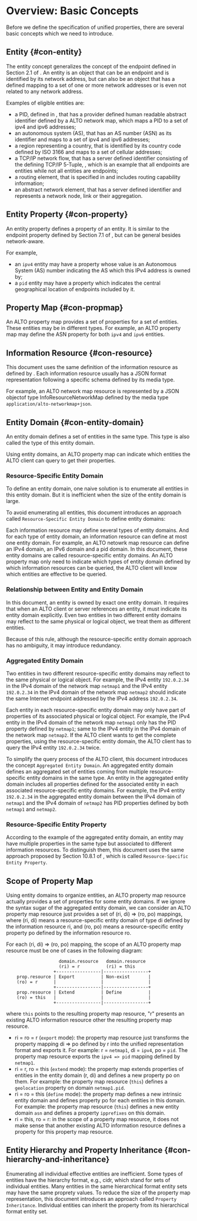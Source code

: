 # Overview: Basic Concepts

Before we define the specification of unified properties, there are several basic concepts which we need to introduce.

<!-- Entity -> Property -> Resource -> Entity Domain -> Aggreated Entity Domain -->

## Entity {#con-entity}

<!-- FIXME:
This section introduces a new concept and deserves more explanations before
diving in the technical "how to handle".
For instance:
- what kind of object other than an addressable ALTO endpoint is eligible to be
  an ALTO entity?
- an entity must be related to network address(es) e.g. entity such as PID, ASN
  nb, Country code have a defined mapping to IP or cellular addresses.
-->

The entity concept generalizes the concept of the endpoint defined in Section
2.1 of [](#RFC7285). An entity is an object that can be an endpoint and is
identified by its network address, but can also be an object that has a defined
mapping to a set of one or more network addresses or is even not related to any
network address.

<!-- Examples of entities -->

Examples of eligible entities are:

- a PID, defined in [](#RFC7285), that has a provider defined human readable
  abstract identifier defined by a ALTO network map, which maps a PID to a set
  of ipv4 and ipv6 addresses;
- an autonomous system (AS), that has an AS number (ASN) as its identifier
  and maps to a set of ipv4 and ipv6 addresses;
- a region representing a country, that is identified by its country code defined
  by ISO 3166 and maps to a set of cellular addresses;
- a TCP/IP network flow, that has a server defined identifier consisting of the
  defining TCP/IP 5-Tuple, , which is an example that all endpoints
  are entities while not all entities are endpoints;
- a routing element, that is specified in [](#RFC7921) and includes routing
  capability information;
- an abstract network element, that has a server defined identifier and
  represents a network node, link or their aggregation.

<!--
An entity is an object with a (possibly empty) set of properties.
It MAY or MAY NOT be related to a network address. There are a lot of examples
of entities, such as applications or end-hosts in a communication network, cells
in a wireless network, network flows, network functions, routing elements in a
routing system or even general network elements.
-->

<!--
Each entity MUST be in one and only one domain, such as the IPv4 domain, the
IPv6 domain or PID domain (defined in this document), and has a unique identifier.
-->

## Entity Property {#con-property}

An entity property defines a property of an entity. It is similar to the
endpoint property defined by Section 7.1 of [](#RFC7285), but can be general
besides network-aware.

For example,

- an `ipv4` entity may have a property whose value is an Autonomous System (AS)
  number indicating the AS which this IPv4 address is owned by;
- a `pid` entity may have a property which indicates the central geographical
  location of endpoints included by it.

## Property Map {#con-propmap}

An ALTO property map provides a set of properties for a set of entities. These
entities may be in different types. For example, an ALTO property map may define
the ASN property for both `ipv4` and `ipv6` entities.

## Information Resource {#con-resource}

This document uses the same definition of the information resource as defined by
[](#RFC7285). Each information resource usually has a JSON format representation
following a specific schema defined by its media type.

For example, an ALTO network map resource is represented by a JSON objectof type
InfoResourceNetworkMap defined by the media type
`application/alto-networkmap+json`.

## Entity Domain {#con-entity-domain}

An entity domain defines a set of entities in the same type. This type is also
called the type of this entity domain.

Using entity domains, an ALTO property map can indicate which entities the ALTO
client can query to get their properties.

### Resource-Specific Entity Domain

To define an entity domain, one naive solution is to enumerate all entities in
this entity domain. But it is inefficient when the size of the entity domain
is large.

To avoid enumerating all entities, this document introduces an approach called
`Resource-Specific Entity Domain` to define entity domains:

Each information resource may define several types of entity domains. And for
each type of entity domain, an information resource can define at most one
entity domain. For example, an ALTO netowrk map resource can define an IPv4
domain, an IPv6 domain and a pid domain. In this document, these entity domains
are called resource-specific entity domains. An ALTO property map only need to
indicate which types of entity domain defined by which information resources can
be queried, the ALTO client will know which entities are effective to be queried.

### Relationship between Entity and Entity Domain

In this document, an entity is owned by exact one entity domain. It requires
that when an ALTO client or server references an entity, it must indicate its
entity domain explicitly. Even two entities in two different entity domains may
reflect to the same physical or logical object, we treat them as different
entities.

Because of this rule, although the resource-specific entity domain approach has
no ambiguity, it may introduce redundancy.

### Aggregated Entity Domain

Two entities in two different resource-specific entity domains may reflect to
the same physical or logical object. For example, the IPv4 entity `192.0.2.34`
in the IPv4 domain of the network map `netmap1` and the IPv4 entity `192.0.2.34`
in the IPv4 domain of the network map `netmap2` should indicate the same
Internet endpoint addressed by the IPv4 address `192.0.2.34`.

Each entity in each resource-specific entity domain may only have part of
properties of its associated physical or logical object. For example, the IPv4
entity in the IPv4 domain of the network map `netmap1` only has the PID property
defined by `netmap1`; same to the IPv4 entity in the IPv4 domain of the network
map `netmap2`. If the ALTO client wants to get the complete properties, using
the resource-specific entity domain, the ALTO client has to query the IPv4
entity `192.0.2.34` twice.

To simplify the query process of the ALTO client, this document introduces the
concept `Aggregated Entity Domain`. An aggregated entity domain defines an
aggregated set of entities coming from multiple resource-specific entity domains
in the same type. An entity in the aggregated entity domain includes all
properties defined for the associated entity in each associated
resource-specific entity domains. For example, the IPv4 entity `192.0.2.34` in
the aggregated entity domain between the IPv4 domain of `netmap1` and the IPv4
domain of `netmap2` has PID properties defined by both `netmap1` and `netmap2`.

### Resource-Specific Entity Property

According to the example of the aggregated entity domain, an entity may have
multiple properties in the same type but associated to different information
resources. To distinguish them, this document uses the same approach proposed by
Section 10.8.1 of [](#RFC7285), which is called `Resource-Specific Entity Property`.

## Scope of Property Map

Using entity domains to organize entities, an ALTO property map resource
actually provides a set of properties for some entity domains. If we ignore the
syntax sugar of the aggregated entity domain, we can consider an ALTO property
map resource just provides a set of (ri, di) => (ro, po) mappings, where (ri,
di) means a resource-specific entity domain of type di defined by the
information resource ri, and (ro, po) means a resource-specific entity property
po defined by the information resource ro.

For each (ri, di) => (ro, po) mapping, the scope of an ALTO property map
resource must be one of cases in the following diagram:

``` text
                    domain.resource   domain.resource
                    (ri) = r          (ri) = this
                  +-----------------|-----------------+
    prop.resource | Export          | Non-exist       |
    (ro) = r      |                 |                 |
                  +-----------------|-----------------+
    prop.resource | Extend          | Define          |
    (ro) = this   |                 |                 |
                  +-----------------|-----------------+
```

where `this` points to the resulting property map resource, "r" presents an
existing ALTO information resource other the resulting property map resource.

- ri = ro = r (`export` mode): the property map resource just transforms the
  property mapping di => po defined by r into the unified representation format
  and exports it. For example: r = `netmap1`, di = `ipv4`, po = `pid`. The
  property map resource exports the `ipv4 => pid` mapping defined by `netmap1`.
- ri = r, ro = this (`extend` mode): the property map extends properties of
  entities in the entity domain (r, di) and defines a new property po on them.
  For example: the property map resource (`this`) defines a `geolocation`
  property on domain `netmap1.pid`.
- ri = ro = this (`define` mode): the property map defines a new intrinsic
  entity domain and defines property po for each entities in this domain. For
  example: the property map resource (`this`) defines a new entity domain `asn`
  and defines a property `ipprefixes` on this domain.
- ri = this, ro = r: in the scope of a property map resource, it does not make
  sense that another existing ALTO information resource defines a property for
  this property map resource.

## Entity Hierarchy and Property Inheritance {#con-hierarchy-and-inheritance}

Enumerating all individual effective entities are inefficient. Some types of
entities have the hierarchy format, e.g., cidr, which stand for sets of
individual entities. Many entities in the same hierarchical format entity sets
may have the same proprety values. To reduce the size of the property map
representation, this document introduces an approach called `Property
Inheritance`. Individual entities can inherit the property from its hierarchical
format entity set.

